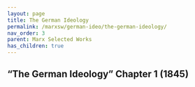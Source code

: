 ```yaml
---
layout: page
title: The German Ideology
permalink: /marxsw/german-ideo/the-german-ideology/
nav_order: 3
parent: Marx Selected Works
has_children: true
---
```


## “The German Ideology” Chapter 1 (1845)